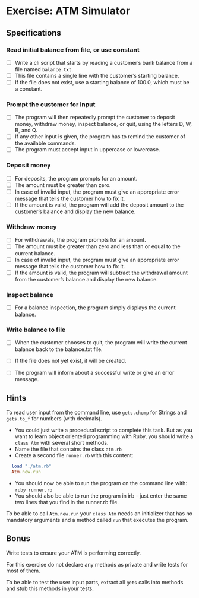  
# Exercise: ATM Simulator

## Specifications

### Read initial balance from file, or use constant
- [ ] Write a cli script that starts by reading a customer’s bank balance from a file named `balance.txt`.
- [ ] This file contains a single line with the customer’s starting balance.
- [ ] If the file does not exist, use a starting balance of 100.0, which must be a constant.

### Prompt the customer for input
- [ ] The program will then repeatedly prompt the customer to deposit money, withdraw money, inspect balance, or quit, using the letters D, W, B, and Q.
- [ ] If any other input is given, the program has to remind the customer of the available commands.
- [ ] The program must accept input in uppercase or lowercase.

### Deposit money
- [ ] For deposits, the program prompts for an amount.
- [ ] The amount must be greater than zero.
- [ ] In case of invalid input, the program must give an appropriate error message that tells the customer how to fix it.
- [ ] If the amount is valid, the program will add the deposit amount to the customer’s balance and display the new balance.

### Withdraw money
- [ ] For withdrawals, the program prompts for an amount.
- [ ] The amount must be greater than zero and less than or equal to the current balance.
- [ ] In case of invalid input, the program must give an appropriate error message that tells the customer how to fix it.
- [ ] If the amount is valid, the program will subtract the withdrawal amount from the customer’s balance and display the new balance.

### Inspect balance
- [ ] For a balance inspection, the program simply displays the current balance.

### Write balance to file
- [ ] When the customer chooses to quit, the program will write the current balance back to the balance.txt file.
- [ ] If the file does not yet exist, it will be created.
- [ ] The program will inform about a successful write or give an error message.


## Hints

To read user input from the command line, use `gets.chomp` for Strings and `gets.to_f` for numbers (with decimals).

- You could just write a procedural script to complete this task. But as you want to learn object oriented programming with Ruby, you should write a `class Atm` with several short methods.
- Name the file that contains the class `atm.rb`
- Create a second file `runner.rb` with this content:

```ruby
  load "./atm.rb"
  Atm.new.run
```

- You should now be able to run the program on the command line with: `ruby runner.rb`
- You should also be able to run the program in irb - just enter the same two lines that you find in the runner.rb file.

To be able to call `Atm.new.run` your `class Atm` needs an initializer that has no mandatory arguments and a method called `run` that executes the program.


## Bonus

Write tests to ensure your ATM is performing correctly.

For this exercise do not declare any methods as private and write tests for most of them.

To be able to test the user input parts, extract all `gets` calls into methods and stub this methods in your tests.